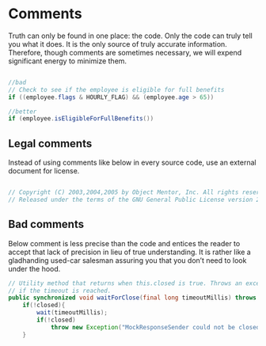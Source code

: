 # Comments

Truth can only be found in one place: the code. Only the code can truly tell you what it does. 
It is the only source of truly accurate information. Therefore, though comments are sometimes necessary, 
we will expend significant energy to minimize them.

```java

//bad
// Check to see if the employee is eligible for full benefits
if ((employee.flags & HOURLY_FLAG) && (employee.age > 65))

//better
if (employee.isEligibleForFullBenefits())

```
## Legal comments

Instead of using comments like below in every source code, use an external document for license.

```java

// Copyright (C) 2003,2004,2005 by Object Mentor, Inc. All rights reserved.
// Released under the terms of the GNU General Public License version 2 or later.
```

## Bad comments

Below comment is less precise than the code and entices the reader to accept that lack of
precision in lieu of true understanding. It is rather like a gladhanding used-car salesman
assuring you that you don’t need to look under the hood.

```java
// Utility method that returns when this.closed is true. Throws an exception
// if the timeout is reached.
public synchronized void waitForClose(final long timeoutMillis) throws Exception{
	if(!closed){
		wait(timeoutMillis);
		if(!closed)
			throw new Exception("MockResponseSender could not be closed");
	}
```